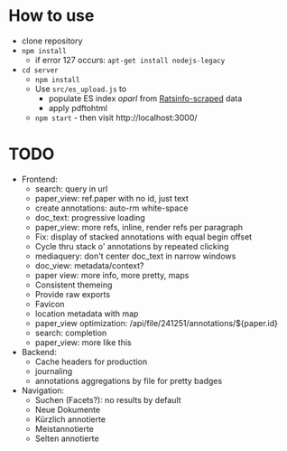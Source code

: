# How to use

* clone repository
* `npm install`
  * if error 127 occurs: `apt-get install nodejs-legacy`
* `cd server`
  * `npm install`
  * Use `src/es_upload.js` to
    * populate ES index *oparl* from [Ratsinfo-scraped](https://github.com/offenesdresden/ratsinfo-scraper) data
    * apply pdftohtml
  * `npm start` - then visit http://localhost:3000/

# TODO

* Frontend:
  * search: query in url
  * paper_view: ref.paper with no id, just text
  * create annotations: auto-rm white-space
  * doc_text: progressive loading
  * paper_view: more refs, inline, render refs per paragraph
  * Fix: display of stacked annotations with equal begin offset
  * Cycle thru stack o' annotations by repeated clicking
  * mediaquery: don't center doc_text in narrow windows
  * doc_view: metadata/context?
  * paper view: more info, more pretty, maps
  * Consistent themeing
  * Provide raw exports
  * Favicon
  * location metadata with map
  * paper_view optimization: /api/file/241251/annotations/${paper.id}
  * search: completion
  * paper_view: more like this
* Backend:
  * Cache headers for production
  * journaling
  * annotations aggregations by file for pretty badges
* Navigation:
  * Suchen (Facets?): no results by default
  * Neue Dokumente
  * Kürzlich annotierte
  * Meistannotierte
  * Selten annotierte

